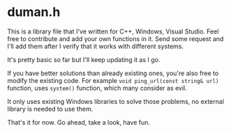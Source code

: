 # duman.h

This is a library file that I've written for C++, Windows, Visual Studio. Feel free to contribute and add your own functions in it. Send some request and I'll add them after I verify that it works with different systems.

It's pretty basic so far but I'll keep updating it as I go.

If you have better solutions than already existing ones, you're also free to modify the existing code. For example `void ping_url(const string& url)` function, uses `system()` function, which many consider as evil.

It only uses existing Windows libraries to solve those problems, no external library is needed to use them.

That's it for now. Go ahead, take a look, have fun.
